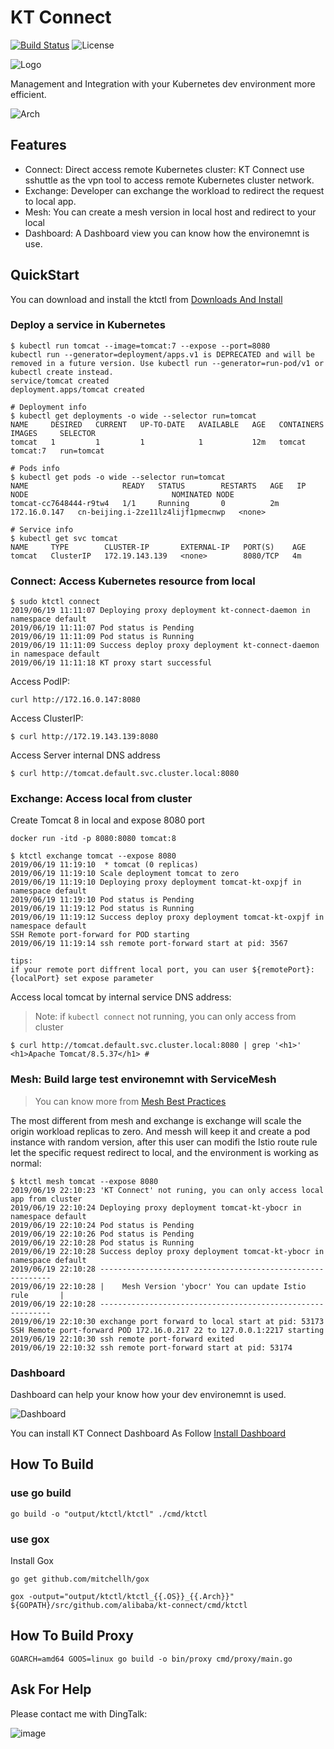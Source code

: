 KT Connect
===========

[![Build Status](https://travis-ci.org/alibaba/kt-connect.svg?branch=master)](https://travis-ci.org/alibaba/kt-connect) ![License](https://img.shields.io/github/license/alibaba/kt-connect.svg) 

![Logo](./docs/_media/logo.png)

Management and Integration with your Kubernetes dev environment more efficient.

![Arch](./docs/_media/arch.png)

## Features

* Connect: Direct access remote Kubernetes cluster: KT Connect use sshuttle as the vpn tool to access remote Kubernetes cluster network.
* Exchange: Developer can exchange the workload to redirect the request to local app.
* Mesh: You can create a mesh version in local host and redirect to your local
* Dashboard: A Dashboard view you can know how the environemnt is use.

## QuickStart

You can download and install the ktctl from [Downloads And Install](https://rdc-incubator.github.io/kt-docs/#/downloads)

### Deploy a service in Kubernetes

```
$ kubectl run tomcat --image=tomcat:7 --expose --port=8080
kubectl run --generator=deployment/apps.v1 is DEPRECATED and will be removed in a future version. Use kubectl run --generator=run-pod/v1 or kubectl create instead.
service/tomcat created
deployment.apps/tomcat created

# Deployment info
$ kubectl get deployments -o wide --selector run=tomcat
NAME     DESIRED   CURRENT   UP-TO-DATE   AVAILABLE   AGE   CONTAINERS   IMAGES     SELECTOR
tomcat   1         1         1            1           12m   tomcat       tomcat:7   run=tomcat

# Pods info
$ kubectl get pods -o wide --selector run=tomcat
NAME                     READY   STATUS        RESTARTS   AGE   IP             NODE                                NOMINATED NODE
tomcat-cc7648444-r9tw4   1/1     Running       0          2m    172.16.0.147   cn-beijing.i-2ze11lz4lijf1pmecnwp   <none>

# Service info
$ kubectl get svc tomcat
NAME     TYPE        CLUSTER-IP       EXTERNAL-IP   PORT(S)    AGE
tomcat   ClusterIP   172.19.143.139   <none>        8080/TCP   4m
```

### Connect: Access Kubernetes resource from local

```
$ sudo ktctl connect
2019/06/19 11:11:07 Deploying proxy deployment kt-connect-daemon in namespace default
2019/06/19 11:11:07 Pod status is Pending
2019/06/19 11:11:09 Pod status is Running
2019/06/19 11:11:09 Success deploy proxy deployment kt-connect-daemon in namespace default
2019/06/19 11:11:18 KT proxy start successful
```

Access PodIP:

```
curl http://172.16.0.147:8080 
```

Access ClusterIP:

```
$ curl http://172.19.143.139:8080
```

Access Server internal DNS address

```
$ curl http://tomcat.default.svc.cluster.local:8080
```

### Exchange: Access local from cluster

Create Tomcat 8 in local and expose 8080 port

```
docker run -itd -p 8080:8080 tomcat:8
```

```
$ ktctl exchange tomcat --expose 8080
2019/06/19 11:19:10  * tomcat (0 replicas)
2019/06/19 11:19:10 Scale deployment tomcat to zero
2019/06/19 11:19:10 Deploying proxy deployment tomcat-kt-oxpjf in namespace default
2019/06/19 11:19:10 Pod status is Pending
2019/06/19 11:19:12 Pod status is Running
2019/06/19 11:19:12 Success deploy proxy deployment tomcat-kt-oxpjf in namespace default
SSH Remote port-forward for POD starting
2019/06/19 11:19:14 ssh remote port-forward start at pid: 3567
```

```
tips:
if your remote port diffrent local port, you can user ${remotePort}:{localPort} set expose parameter
```

Access local tomcat by internal service DNS address:

> Note: if `kubectl connect` not running, you can only access from cluster

```
$ curl http://tomcat.default.svc.cluster.local:8080 | grep '<h1>'
<h1>Apache Tomcat/8.5.37</h1> #
```

### Mesh: Build large test environemnt with ServiceMesh

> You can know more from [Mesh Best Practices](https://rdc-incubator.github.io/kt-docs/#/guide/mesh)

The most different from mesh and exchange is exchange will scale the origin workload replicas to zero. And messh will keep it and create a pod instance with random version, after this user can modifi the Istio route rule let the specific request redirect to local, and the environment is working as normal:

```
$ ktctl mesh tomcat --expose 8080
2019/06/19 22:10:23 'KT Connect' not runing, you can only access local app from cluster
2019/06/19 22:10:24 Deploying proxy deployment tomcat-kt-ybocr in namespace default
2019/06/19 22:10:24 Pod status is Pending
2019/06/19 22:10:26 Pod status is Pending
2019/06/19 22:10:28 Pod status is Running
2019/06/19 22:10:28 Success deploy proxy deployment tomcat-kt-ybocr in namespace default
2019/06/19 22:10:28 -----------------------------------------------------------
2019/06/19 22:10:28 |    Mesh Version 'ybocr' You can update Istio rule       |
2019/06/19 22:10:28 -----------------------------------------------------------
2019/06/19 22:10:30 exchange port forward to local start at pid: 53173
SSH Remote port-forward POD 172.16.0.217 22 to 127.0.0.1:2217 starting
2019/06/19 22:10:30 ssh remote port-forward exited
2019/06/19 22:10:32 ssh remote port-forward start at pid: 53174
```

### Dashboard

Dashboard can help your know how your dev environemnt is used. 

![Dashboard](./docs/_media/dashboard-demo.png)

You can install KT Connect Dashboard As Follow [Install Dashboard](https://rdc-incubator.github.io/kt-docs/#/guide/dashboard)

## How To Build

### use go build

```
go build -o "output/ktctl/ktctl" ./cmd/ktctl
```

### use gox

Install Gox

```
go get github.com/mitchellh/gox
```

```
gox -output="output/ktctl/ktctl_{{.OS}}_{{.Arch}}" ${GOPATH}/src/github.com/alibaba/kt-connect/cmd/ktctl
```

## How To Build Proxy

```
GOARCH=amd64 GOOS=linux go build -o bin/proxy cmd/proxy/main.go
```

## Ask For Help

Please contact me with DingTalk:

![image](https://user-images.githubusercontent.com/1088868/67843153-67cffb00-fb36-11e9-972e-ed9773bc115b.png)
